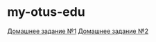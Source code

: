 # my-otus-edu

<a href="https://github.com/aytugana/my-otus-edu/tree/master/lesson-01">Домашнее задание №1</a>
<a href="https://github.com/aytugana/my-otus-edu/tree/master/lesson-02">Домашнее задание №2</a>
